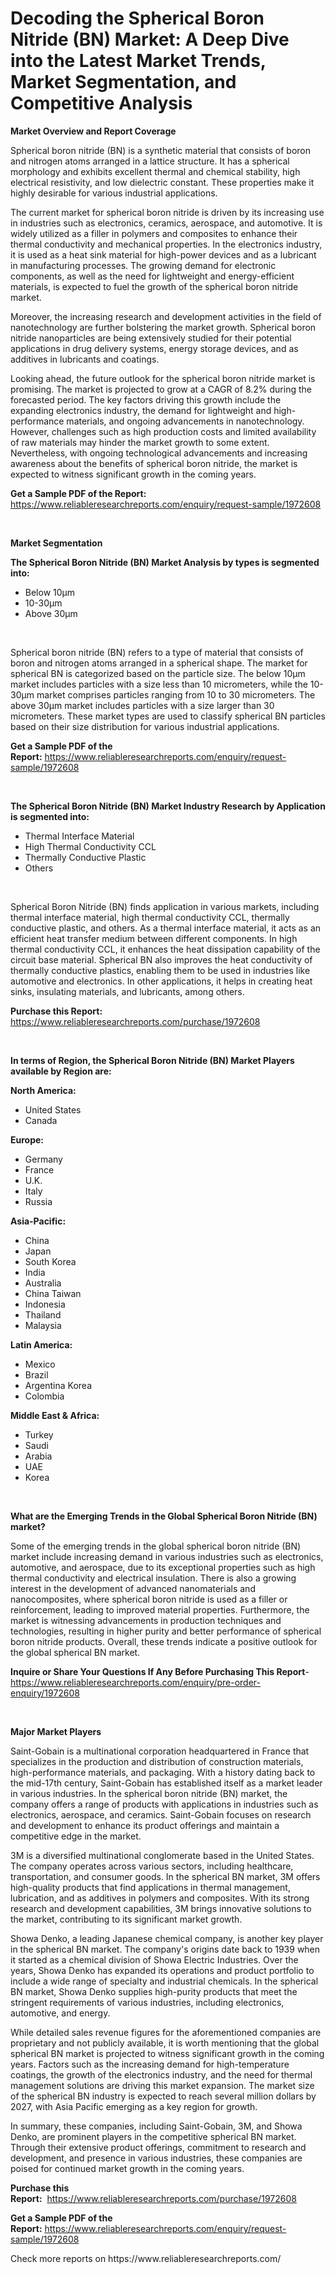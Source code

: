 <p><h1>Decoding the Spherical Boron Nitride (BN) Market: A Deep Dive into the Latest Market Trends, Market Segmentation, and Competitive Analysis</h1></p><p><strong>Market Overview and Report Coverage</strong></p>
<p><p>Spherical boron nitride (BN) is a synthetic material that consists of boron and nitrogen atoms arranged in a lattice structure. It has a spherical morphology and exhibits excellent thermal and chemical stability, high electrical resistivity, and low dielectric constant. These properties make it highly desirable for various industrial applications.</p><p>The current market for spherical boron nitride is driven by its increasing use in industries such as electronics, ceramics, aerospace, and automotive. It is widely utilized as a filler in polymers and composites to enhance their thermal conductivity and mechanical properties. In the electronics industry, it is used as a heat sink material for high-power devices and as a lubricant in manufacturing processes. The growing demand for electronic components, as well as the need for lightweight and energy-efficient materials, is expected to fuel the growth of the spherical boron nitride market.</p><p>Moreover, the increasing research and development activities in the field of nanotechnology are further bolstering the market growth. Spherical boron nitride nanoparticles are being extensively studied for their potential applications in drug delivery systems, energy storage devices, and as additives in lubricants and coatings.</p><p>Looking ahead, the future outlook for the spherical boron nitride market is promising. The market is projected to grow at a CAGR of 8.2% during the forecasted period. The key factors driving this growth include the expanding electronics industry, the demand for lightweight and high-performance materials, and ongoing advancements in nanotechnology. However, challenges such as high production costs and limited availability of raw materials may hinder the market growth to some extent. Nevertheless, with ongoing technological advancements and increasing awareness about the benefits of spherical boron nitride, the market is expected to witness significant growth in the coming years.</p></p>
<p><strong>Get a Sample PDF of the Report:</strong> <a href="https://www.reliableresearchreports.com/enquiry/request-sample/1972608">https://www.reliableresearchreports.com/enquiry/request-sample/1972608</a></p>
<p>&nbsp;</p>
<p><strong>Market Segmentation</strong></p>
<p><strong>The Spherical Boron Nitride (BN) Market Analysis by types is segmented into:</strong></p>
<p><ul><li>Below 10μm</li><li>10-30μm</li><li>Above 30μm</li></ul></p>
<p>&nbsp;</p>
<p><p>Spherical boron nitride (BN) refers to a type of material that consists of boron and nitrogen atoms arranged in a spherical shape. The market for spherical BN is categorized based on the particle size. The below 10μm market includes particles with a size less than 10 micrometers, while the 10-30μm market comprises particles ranging from 10 to 30 micrometers. The above 30μm market includes particles with a size larger than 30 micrometers. These market types are used to classify spherical BN particles based on their size distribution for various industrial applications.</p></p>
<p><strong>Get a Sample PDF of the Report:</strong>&nbsp;<a href="https://www.reliableresearchreports.com/enquiry/request-sample/1972608">https://www.reliableresearchreports.com/enquiry/request-sample/1972608</a></p>
<p>&nbsp;</p>
<p><strong>The Spherical Boron Nitride (BN) Market Industry Research by Application is segmented into:</strong></p>
<p><ul><li>Thermal Interface Material</li><li>High Thermal Conductivity CCL</li><li>Thermally Conductive Plastic</li><li>Others</li></ul></p>
<p>&nbsp;</p>
<p><p>Spherical Boron Nitride (BN) finds application in various markets, including thermal interface material, high thermal conductivity CCL, thermally conductive plastic, and others. As a thermal interface material, it acts as an efficient heat transfer medium between different components. In high thermal conductivity CCL, it enhances the heat dissipation capability of the circuit base material. Spherical BN also improves the heat conductivity of thermally conductive plastics, enabling them to be used in industries like automotive and electronics. In other applications, it helps in creating heat sinks, insulating materials, and lubricants, among others.</p></p>
<p><strong>Purchase this Report:</strong>&nbsp; <a href="https://www.reliableresearchreports.com/purchase/1972608">https://www.reliableresearchreports.com/purchase/1972608</a></p>
<p>&nbsp;</p>
<p><strong>In terms of Region, the Spherical Boron Nitride (BN) Market Players available by Region are:</strong></p>
<p>
    <p> <strong> North America: </strong>
        <ul>
            <li>United States</li>
            <li>Canada</li>
        </ul>
        </p> 
    <p> <strong> Europe: </strong>
        <ul>
            <li>Germany</li>
            <li>France</li>
            <li>U.K.</li>
            <li>Italy</li>
            <li>Russia</li>
        </ul>
        </p> 
    <p> <strong> Asia-Pacific: </strong>
        <ul>
            <li>China</li>
            <li>Japan</li>
            <li>South Korea</li>
            <li>India</li>
            <li>Australia</li>
            <li>China Taiwan</li>
            <li>Indonesia</li>
            <li>Thailand</li>
            <li>Malaysia</li>
        </ul>
        </p> 
    <p> <strong> Latin America: </strong>
        <ul>
            <li>Mexico</li>
            <li>Brazil</li>
            <li>Argentina Korea</li>
            <li>Colombia</li>
        </ul>
        </p> 
    <p> <strong> Middle East & Africa: </strong>
        <ul>
            <li>Turkey</li>
            <li>Saudi</li>
            <li>Arabia</li>
            <li>UAE</li>
            <li>Korea</li>
        </ul>
    </p>
    </p>
<p>&nbsp;</p>
<p><strong>What are the Emerging Trends in the Global Spherical Boron Nitride (BN) market?</strong></p>
<p><p>Some of the emerging trends in the global spherical boron nitride (BN) market include increasing demand in various industries such as electronics, automotive, and aerospace, due to its exceptional properties such as high thermal conductivity and electrical insulation. There is also a growing interest in the development of advanced nanomaterials and nanocomposites, where spherical boron nitride is used as a filler or reinforcement, leading to improved material properties. Furthermore, the market is witnessing advancements in production techniques and technologies, resulting in higher purity and better performance of spherical boron nitride products. Overall, these trends indicate a positive outlook for the global spherical BN market.</p></p>
<p><strong>Inquire or Share Your Questions If Any Before Purchasing This Report</strong>- <a href="https://www.reliableresearchreports.com/enquiry/pre-order-enquiry/1972608">https://www.reliableresearchreports.com/enquiry/pre-order-enquiry/1972608</a></p>
<p>&nbsp;</p>
<p><strong>Major Market Players</strong></p>
<p><p>Saint-Gobain is a multinational corporation headquartered in France that specializes in the production and distribution of construction materials, high-performance materials, and packaging. With a history dating back to the mid-17th century, Saint-Gobain has established itself as a market leader in various industries. In the spherical boron nitride (BN) market, the company offers a range of products with applications in industries such as electronics, aerospace, and ceramics. Saint-Gobain focuses on research and development to enhance its product offerings and maintain a competitive edge in the market.</p><p>3M is a diversified multinational conglomerate based in the United States. The company operates across various sectors, including healthcare, transportation, and consumer goods. In the spherical BN market, 3M offers high-quality products that find applications in thermal management, lubrication, and as additives in polymers and composites. With its strong research and development capabilities, 3M brings innovative solutions to the market, contributing to its significant market growth.</p><p>Showa Denko, a leading Japanese chemical company, is another key player in the spherical BN market. The company's origins date back to 1939 when it started as a chemical division of Showa Electric Industries. Over the years, Showa Denko has expanded its operations and product portfolio to include a wide range of specialty and industrial chemicals. In the spherical BN market, Showa Denko supplies high-purity products that meet the stringent requirements of various industries, including electronics, automotive, and energy.</p><p>While detailed sales revenue figures for the aforementioned companies are proprietary and not publicly available, it is worth mentioning that the global spherical BN market is projected to witness significant growth in the coming years. Factors such as the increasing demand for high-temperature coatings, the growth of the electronics industry, and the need for thermal management solutions are driving this market expansion. The market size of the spherical BN industry is expected to reach several million dollars by 2027, with Asia Pacific emerging as a key region for growth.</p><p>In summary, these companies, including Saint-Gobain, 3M, and Showa Denko, are prominent players in the competitive spherical BN market. Through their extensive product offerings, commitment to research and development, and presence in various industries, these companies are poised for continued market growth in the coming years.</p></p>
<p><strong>Purchase this Report:</strong>&nbsp;&nbsp;<a href="https://www.reliableresearchreports.com/purchase/1972608">https://www.reliableresearchreports.com/purchase/1972608</a></p>
<p></p>
<p><strong>Get a Sample PDF of the Report:</strong>&nbsp;<a href="https://www.reliableresearchreports.com/enquiry/request-sample/1972608">https://www.reliableresearchreports.com/enquiry/request-sample/1972608</a></p>
<p>Check more reports on https://www.reliableresearchreports.com/</p>